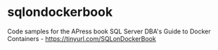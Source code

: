 # sqlondockerbook
 Code samples for the APress book SQL Server DBA's Guide to Docker Containers - https://tinyurl.com/SQLonDockerBook

